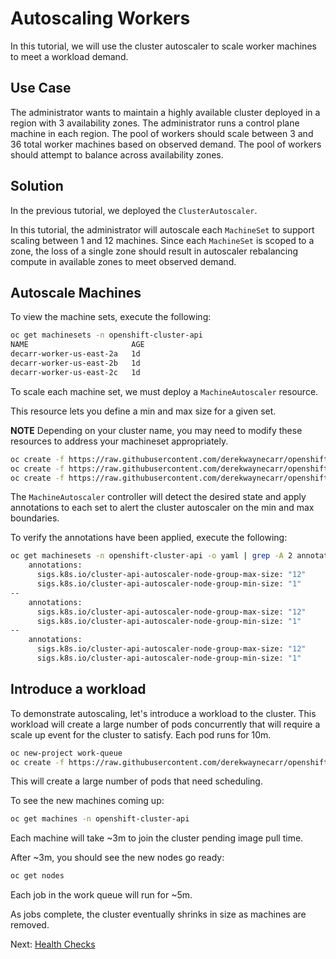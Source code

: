 # Autoscaling Workers

In this tutorial, we will use the cluster autoscaler to scale worker machines to
meet a workload demand.

## Use Case

The administrator wants to maintain a highly available cluster deployed in a
region with 3 availability zones.  The administrator runs a control plane
machine in each region.  The pool of workers should scale between 3 and 36 total
worker machines based on observed demand.  The pool of workers should attempt to
balance across availability zones.

## Solution

In the previous tutorial, we deployed the `ClusterAutoscaler`. 

In this tutorial, the administrator will autoscale each `MachineSet` to support
scaling between 1 and 12 machines.  Since each `MachineSet` is scoped to a zone,
the loss of a single zone should result in autoscaler rebalancing compute in
available zones to meet observed demand.

## Autoscale Machines

To view the machine sets, execute the following:

```sh
oc get machinesets -n openshift-cluster-api
NAME                       AGE
decarr-worker-us-east-2a   1d
decarr-worker-us-east-2b   1d
decarr-worker-us-east-2c   1d
```

To scale each machine set, we must deploy a `MachineAutoscaler` resource.

This resource lets you define a min and max size for a given set.

**NOTE** Depending on your cluster name, you may need to modify these resources
to address your machineset appropriately.

```sh
oc create -f https://raw.githubusercontent.com/derekwaynecarr/openshift-the-easy-way/master/assets/machine-autoscale-us-east-2a.yaml
oc create -f https://raw.githubusercontent.com/derekwaynecarr/openshift-the-easy-way/master/assets/machine-autoscale-us-east-2b.yaml
oc create -f https://raw.githubusercontent.com/derekwaynecarr/openshift-the-easy-way/master/assets/machine-autoscale-us-east-2c.yaml
```

The `MachineAutoscaler` controller will detect the desired state and apply
annotations to each set to alert the cluster autoscaler on the min and max
boundaries.

To verify the annotations have been applied, execute the following:

```sh
oc get machinesets -n openshift-cluster-api -o yaml | grep -A 2 annotations
    annotations:
      sigs.k8s.io/cluster-api-autoscaler-node-group-max-size: "12"
      sigs.k8s.io/cluster-api-autoscaler-node-group-min-size: "1"
--
    annotations:
      sigs.k8s.io/cluster-api-autoscaler-node-group-max-size: "12"
      sigs.k8s.io/cluster-api-autoscaler-node-group-min-size: "1"
--
    annotations:
      sigs.k8s.io/cluster-api-autoscaler-node-group-max-size: "12"
      sigs.k8s.io/cluster-api-autoscaler-node-group-min-size: "1"
```

## Introduce a workload

To demonstrate autoscaling, let's introduce a workload to the cluster.  This
workload will create a large number of pods concurrently that will require a
scale up event for the cluster to satisfy.  Each pod runs for 10m.

```sh
oc new-project work-queue
oc create -f https://raw.githubusercontent.com/derekwaynecarr/openshift-the-easy-way/master/assets/job-work-queue.yaml
```

This will create a large number of pods that need scheduling.

To see the new machines coming up:

```sh
oc get machines -n openshift-cluster-api
```

Each machine will take ~3m to join the cluster pending image pull time.

After ~3m, you should see the new nodes go ready:

```sh
oc get nodes
```

Each job in the work queue will run for ~5m.

As jobs complete, the cluster eventually shrinks in size as machines are removed.

Next: [Health Checks](08-health-checks.md)